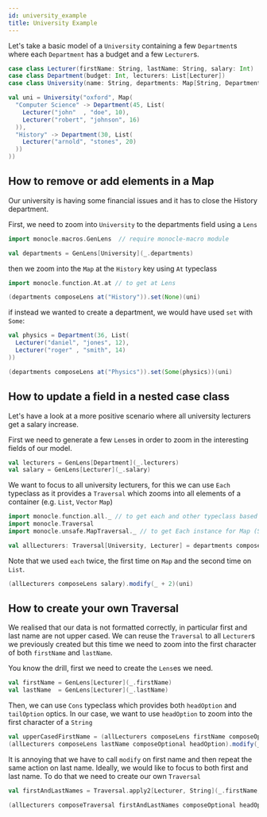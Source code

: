 ```yaml
---
id: university_example
title: University Example
---
```


Let's take a basic model of a `University` containing a few `Department`s where each `Department` has a budget
and a few `Lecturer`s.

```scala mdoc:silent
case class Lecturer(firstName: String, lastName: String, salary: Int)
case class Department(budget: Int, lecturers: List[Lecturer])
case class University(name: String, departments: Map[String, Department])

val uni = University("oxford", Map(
  "Computer Science" -> Department(45, List(
    Lecturer("john"  , "doe", 10),
    Lecturer("robert", "johnson", 16)
  )),
  "History" -> Department(30, List(
    Lecturer("arnold", "stones", 20)
  ))
))
```

## How to remove or add elements in a Map

Our university is having some financial issues and it has to close the History department.

First, we need to zoom into `University` to the departments field using a `Lens`

```scala mdoc:silent
import monocle.macros.GenLens  // require monocle-macro module

val departments = GenLens[University](_.departments)
```

then we zoom into the `Map` at the `History` key using `At` typeclass


```scala mdoc:silent
import monocle.function.At.at // to get at Lens
```

```scala mdoc
(departments composeLens at("History")).set(None)(uni)
```

if instead we wanted to create a department, we would have used `set` with `Some`:

```scala mdoc:silent
val physics = Department(36, List(
  Lecturer("daniel", "jones", 12),
  Lecturer("roger" , "smith", 14)
))
```

```scala mdoc
(departments composeLens at("Physics")).set(Some(physics))(uni)
```

## How to update a field in a nested case class

Let's have a look at a more positive scenario where all university lecturers get a salary increase.

First we need to generate a few `Lens`es in order to zoom in the interesting fields of our model.

```scala mdoc:silent
val lecturers = GenLens[Department](_.lecturers)
val salary = GenLens[Lecturer](_.salary)
```

We want to focus to all university lecturers, for this we can use `Each` typeclass as it provides a `Traversal`
which zooms into all elements of a container (e.g. `List`, `Vector` `Map`)

```scala mdoc:silent
import monocle.function.all._ // to get each and other typeclass based optics such as at or headOption
import monocle.Traversal
import monocle.unsafe.MapTraversal._ // to get Each instance for Map (SortedMap does not require this import)

val allLecturers: Traversal[University, Lecturer] = departments composeTraversal each composeLens lecturers composeTraversal each
```

Note that we used `each` twice, the first time on `Map` and the second time on `List`.

```scala mdoc
(allLecturers composeLens salary).modify(_ + 2)(uni)
```

## How to create your own Traversal

We realised that our data is not formatted correctly, in particular first and last name are not upper cased.
We can reuse the `Traversal` to all `Lecturer`s we previously created but this time we need to zoom into the first
character of both `firstName` and `lastName`.

You know the drill, first we need to create the `Lens`es we need.

```scala mdoc:silent
val firstName = GenLens[Lecturer](_.firstName)
val lastName  = GenLens[Lecturer](_.lastName)
```

Then, we can use `Cons` typeclass which provides both `headOption` and `tailOption` optics. In our case, we want
to use `headOption` to zoom into the first character of a `String`

```scala mdoc
val upperCasedFirstName = (allLecturers composeLens firstName composeOptional headOption).modify(_.toUpper)(uni)
(allLecturers composeLens lastName composeOptional headOption).modify(_.toUpper)(upperCasedFirstName)
```

It is annoying that we have to call `modify` on first name and then repeat the same action on last name. Ideally, we
would like to focus to both first and last name. To do that we need to create our own `Traversal`


```scala mdoc:silent
val firstAndLastNames = Traversal.apply2[Lecturer, String](_.firstName, _.lastName){ case (fn, ln, l) => l.copy(firstName = fn, lastName = ln)}
```

```scala mdoc
(allLecturers composeTraversal firstAndLastNames composeOptional headOption).modify(_.toUpper)(uni)
```
